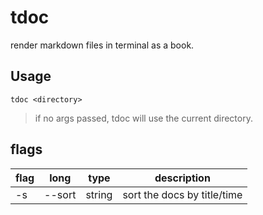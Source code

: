 # tdoc

render markdown files in terminal as a book.

## Usage

```shell
tdoc <directory>
```

> if no args passed, tdoc will use the current directory.

## flags

| flag | long   | type   | description                 |
| ---- | ------ | ------ | --------------------------- |
| -s   | --sort | string | sort the docs by title/time |
